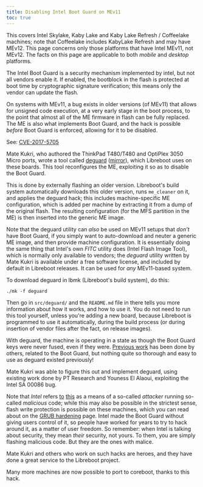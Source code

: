 ```yaml
---
title: Disabling Intel Boot Guard on MEv11
toc: true
---
```


This covers Intel Skylake, Kaby Lake and Kaby Lake Refresh / Coffeelake
machines; note that Coffeelake includes KabyLake Refresh and may have MEv12.
This page concerns only those platforms that have Intel MEv11, not MEv12. The
facts on this page are applicable to both *mobile* and *desktop* platforms.

The Intel Boot Guard is a security mechanism implemented by intel, but not all
vendors enable it. If enabled, the bootblock in the flash is protected at boot
time by cryptographic signature verification; this means only the vendor can
update the flash.

On systems with MEv11, a bug exists in older versions (of MEv11) that allows
for unsigned code execution, at a very early stage in the boot process, to the
point that almost all of the ME firmware in flash can be fully replaced. The
ME is also what implements Boot Guard, and the hack is possible *before* Boot
Guard is enforced, allowing for it to be disabled.

See: [CVE-2017-5705](https://www.intel.com/content/www/us/en/security-center/advisory/intel-sa-00086.html)

Mate Kukri, who authored the ThinkPad T480/T480 and OptiPlex 3050 Micro ports,
wrote a tool called [deguard](https://review.coreboot.org/deguard)
([mirror](https://codeberg.org/libreboot/deguard)), which Libreboot uses on
these boards. This tool reconfigures the ME, exploiting it so as to disable the
Boot Guard.

This is done by externally flashing an older version. Libreboot's build system
automatically downloads this older version, runs `me_cleaner` on it, and applies
the deguard hack; this includes machine-specific ME configuration, which is
added per machine by extracting it from a dump of the original flash. The
resulting configuration (for the MFS partition in the ME) is then inserted into
the generic ME image.

Note that the deguard utility can *also* be used on MEv11 setups that *don't*
have Boot Guard, if you simply want to auto-download and neuter a generic ME
image, and then provide machine configuration. It is essentially doing the same
thing that Intel's own *FITC* utility does (Intel Flash Image Tool), which is
normally only available to vendors; the *deguard* utility written by Mate Kukri
is available under a free software license, and included by default in Libreboot
releases. It can be used for *any* MEv11-based system.

To download deguard in lbmk (Libreboot's build system), do this:

	./mk -f deguard

Then go in `src/deguard/` and the `README.md` file in there tells you more
information about how it works, and how to use it. You do not need to run
this tool yourself, unless you're adding a new board, because Libreboot is
programmed to use it automatically, during the build process (or during
insertion of vendor files after the fact, on release images).

With deguard, the machine is operating in a state as though the Boot Guard keys
were never fused, even if they were. [Previous work](https://trmm.net/TOCTOU/)
has been done by others, related to the Boot Guard, but nothing quite so
thorough and easy to use as deguard existed previously!

Mate Kukri was able to figure this out and implement deguard, using existing
work done by PT Research and Youness El Alaoui, exploiting the Intel SA 00086
bug.

Note that *Intel* refers
[to](https://www.intel.com/content/www/us/en/security-center/advisory/intel-sa-00086.html)
[this](https://www.intel.com/content/www/us/en/support/articles/000025619/software.html)
as a means of a so-called *attacker* running
so-called *malicious* code; while this may also be possible in the strictest
sense, flash write protection is possible on these machines, which you can
read about on the [GRUB hardening](../linux/grub_hardening) page. Intel made
the Boot Guard without giving users control of it, so people have worked for
years to try to hack around it, as a matter of user freedom. So remember: when
Intel is talking about security, they mean *their* security, not yours. To them,
you are simply flashing malicious code. But they are the ones with malice.

Mate Kukri and others who work on such hacks are heroes, and they have done a
great service to the Libreboot project.

Many more machines are now possible to port to coreboot, thanks to this hack.
